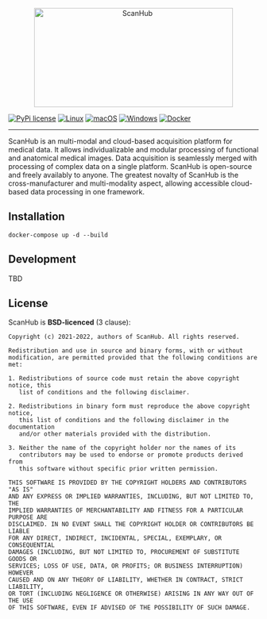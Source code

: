 <p align="center">
  <a href="https://brain-link.de/wp-content/uploads/2022/03/ScanHub.svg"><img src="https://brain-link.de/wp-content/uploads/2022/03/ScanHub.svg" width="400" height="200" alt="ScanHub"></a>
</p>

[![PyPi license](https://badgen.net/pypi/license/pip/)](https://pypi.com/project/pip/)
[![Linux](https://svgshare.com/i/Zhy.svg)](https://svgshare.com/i/Zhy.svg)
[![macOS](https://svgshare.com/i/ZjP.svg)](https://svgshare.com/i/ZjP.svg)
[![Windows](https://svgshare.com/i/ZhY.svg)](https://svgshare.com/i/ZhY.svg)
[![Docker](https://badgen.net/badge/icon/docker?icon=docker&label)](https://https://docker.com/)

-----------------
  
ScanHub is an multi-modal and cloud-based acquisition platform for medical data. It allows individualizable and modular processing of functional and anatomical medical images. Data acquisition is seamlessly merged with processing of complex data on a single platform.
ScanHub is open-source and freely availably to anyone. 
The greatest novalty of ScanHub is the cross-manufacturer and multi-modality aspect, allowing accessible cloud-based data processing in one framework. 


Installation
------------

    docker-compose up -d --build


Development
-----------

TBD


License
-------

ScanHub is **BSD-licenced** (3 clause):

    Copyright (c) 2021-2022, authors of ScanHub. All rights reserved.

    Redistribution and use in source and binary forms, with or without
    modification, are permitted provided that the following conditions are met:

    1. Redistributions of source code must retain the above copyright notice, this
       list of conditions and the following disclaimer.

    2. Redistributions in binary form must reproduce the above copyright notice,
       this list of conditions and the following disclaimer in the documentation
       and/or other materials provided with the distribution.

    3. Neither the name of the copyright holder nor the names of its
       contributors may be used to endorse or promote products derived from
       this software without specific prior written permission.

    THIS SOFTWARE IS PROVIDED BY THE COPYRIGHT HOLDERS AND CONTRIBUTORS "AS IS"
    AND ANY EXPRESS OR IMPLIED WARRANTIES, INCLUDING, BUT NOT LIMITED TO, THE
    IMPLIED WARRANTIES OF MERCHANTABILITY AND FITNESS FOR A PARTICULAR PURPOSE ARE
    DISCLAIMED. IN NO EVENT SHALL THE COPYRIGHT HOLDER OR CONTRIBUTORS BE LIABLE
    FOR ANY DIRECT, INDIRECT, INCIDENTAL, SPECIAL, EXEMPLARY, OR CONSEQUENTIAL
    DAMAGES (INCLUDING, BUT NOT LIMITED TO, PROCUREMENT OF SUBSTITUTE GOODS OR
    SERVICES; LOSS OF USE, DATA, OR PROFITS; OR BUSINESS INTERRUPTION) HOWEVER
    CAUSED AND ON ANY THEORY OF LIABILITY, WHETHER IN CONTRACT, STRICT LIABILITY,
    OR TORT (INCLUDING NEGLIGENCE OR OTHERWISE) ARISING IN ANY WAY OUT OF THE USE
    OF THIS SOFTWARE, EVEN IF ADVISED OF THE POSSIBILITY OF SUCH DAMAGE.
